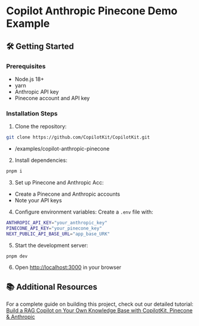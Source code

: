 # Copilot Anthropic Pinecone Demo Example

## 🛠️ Getting Started

### Prerequisites

- Node.js 18+
- yarn
- Anthropic API key
- Pinecone account and API key

### Installation Steps

1. Clone the repository:

```bash
git clone https://github.com/CopilotKit/CopilotKit.git
```

- /examples/copilot-anthropic-pinecone

2. Install dependencies:

```bash
pnpm i
```

3. Set up Pinecone and Anthropic Acc:

- Create a Pinecone and Anthropic accounts
- Note your API keys

4. Configure environment variables:
   Create a `.env` file with:

```bash
ANTHROPIC_API_KEY="your_anthropic_key"
PINECONE_API_KEY="your_pinecone_key"
NEXT_PUBLIC_API_BASE_URL="app_base_URK"
```

5. Start the development server:

```bash
pnpm dev
```

6. Open [http://localhost:3000](http://localhost:3000) in your browser

## 📚 Additional Resources

For a complete guide on building this project, check out our detailed tutorial:
[Build a RAG Copilot on Your Own Knowledge Base with CopilotKit, Pinecone & Anthropic](https://dev.to/copilotkit/build-a-rag-copilot-on-your-own-knowledge-base-with-copilotkit-pinecone-anthropic-21m9)
